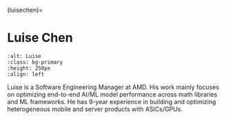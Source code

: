 <head>
  <meta charset="UTF-8">
  <meta name="description" content="Luise Chen">
  <meta name="keywords" content="AMD GPU, MI300, MI250, ROCm, blog, contributor, blog author">
</head>

(luisechen)=

# Luise Chen

```{image} ./data/Chien-Hao-Chen.jpg
:alt: Luise
:class: bg-primary
:height: 250px
:align: left
```

Luise is a Software Engineering Manager at AMD. His work mainly focuses on optimizing end-to-end AI/ML model performance across math libraries and ML frameworks. He has 9-year experience in building and optimizing heterogeneous mobile and server products with ASICs/GPUs.
